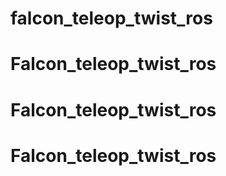 # falcon_teleop_twist_ros
# Falcon_teleop_twist_ros
# Falcon_teleop_twist_ros
# Falcon_teleop_twist_ros
